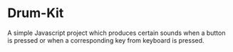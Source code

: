 # Drum-Kit
A simple Javascript project which produces certain sounds when a button is pressed or when a corresponding key from keyboard is pressed.
